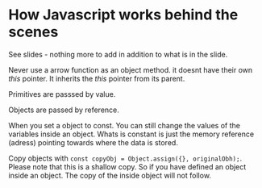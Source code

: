 # How Javascript works behind the scenes

See slides - nothing more to add in addition to what is in the slide.

Never use a arrow function as an object method. it doesnt have their own _this_ pointer. It inherits the _this_ pointer from its parent.

Primitives are passsed by value.

Objects are passed by reference.

When you set a object to const. You can still change the values of the variables inside an object. Whats is constant is just the memory reference (adress) pointing towards where the data is stored.

Copy objects with `const copyObj = Object.assign({}, originalObh);`. Please note that this is a shallow copy. So if you have defined an object inside an object. The copy of the inside object will not follow.
